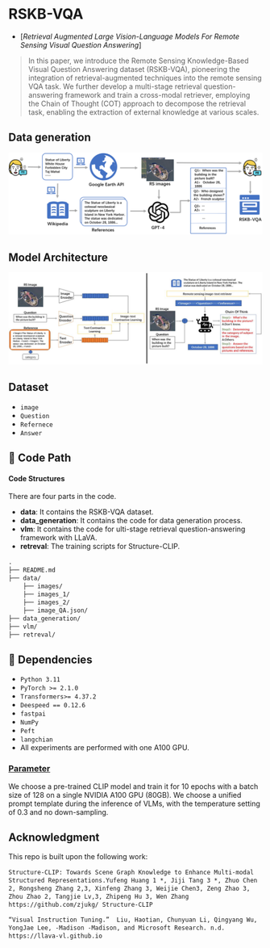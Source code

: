 # RSKB-VQA
 - [*Retrieval Augmented Large Vision-Language Models For Remote Sensing Visual Question Answering*]

>In this paper, we introduce the Remote Sensing Knowledge-Based Visual Question Answering dataset (RSKB-VQA), pioneering the integration of retrieval-augmented techniques into the remote sensing VQA task. We further develop a multi-stage retrieval question-answering framework and train a cross-modal retriever, employing the Chain of Thought (COT) approach to decompose the retrieval task, enabling the extraction of external knowledge at various scales. 



## Data generation
![Data_generation](picture/RSKBVQA.png)
 ## Model Architecture
![Model_architecture](picture/method.jpg)

## Dataset
- ```image```
- ```Question```
- ```Refernece```
- ```Answer```
## 📕 Code Path

#### Code Structures
There are four parts in the code.
- **data**: It contains the RSKB-VQA dataset.
- **data_generation**: It contains the code for data generation process.
- **vlm**: It contains the code for ulti-stage retrieval question-answering framework with LLaVA.
- **retreval**: The training scripts for Structure-CLIP.


```plain
.
├── README.md
├── data/
    ├── images/               
    ├── images_1/
    ├── images_2/
    ├── image_QA.json/
├── data_generation/
├── vlm/
├── retreval/
```


## 🔬 Dependencies

- ```Python 3.11```
- ```PyTorch >= 2.1.0```
- ```Transformers>= 4.37.2```
- ```Deespeed == 0.12.6```
- ```fastpai```
- ```NumPy```
- ```Peft```
- ```langchian```
- All experiments are performed with one A100 GPU.

### [Parameter](#content)

We choose a pre-trained CLIP model and train it for 10 epochs with a batch size of 128 on a single NVIDIA A100 GPU (80GB). We choose a unified prompt template during the inference of VLMs, with the temperature setting of 0.3 and no down-sampling.

## Acknowledgment
This repo is built upon the following work:
```
Structure-CLIP: Towards Scene Graph Knowledge to Enhance Multi-modal Structured Representations.Yufeng Huang 1 *, Jiji Tang 3 *, Zhuo Chen 2, Rongsheng Zhang 2,3, Xinfeng Zhang 3, Weijie Chen3, Zeng Zhao 3, Zhou Zhao 2, Tangjie Lv,3, Zhipeng Hu 3, Wen Zhang
https://github.com/zjukg/ Structure-CLIP
```
```
“Visual Instruction Tuning.”  Liu, Haotian, Chunyuan Li, Qingyang Wu, YongJae Lee, -Madison -Madison, and Microsoft Research. n.d. 
https://llava-vl.github.io
```
